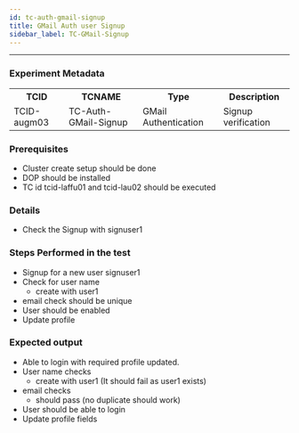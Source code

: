 ```yaml
---
id: tc-auth-gmail-signup
title: GMail Auth user Signup
sidebar_label: TC-GMail-Signup
---
```

------

### Experiment Metadata

<table>
  <tr>
    <th> TCID </th>
    <th> TCNAME </th>
    <th> Type </th>
    <th> Description </th>
  </tr>
  <tr>
    <td> TCID-augm03 </td>
    <td> TC-Auth-GMail-Signup </td>
    <td> GMail Authentication </td>
    <td> Signup verification </td>
  </tr>
</table>

### Prerequisites
- Cluster create setup should be done
- DOP should be installed
- TC id tcid-laffu01 and tcid-lau02 should be executed


### Details
- Check the Signup with signuser1

### Steps Performed in the test

- Signup for a new user signuser1
- Check for user name 
  - create with user1 
- email check should be unique
- User should be enabled
- Update profile


### Expected output

- Able to login with required profile updated.
- User name checks
  - create with user1 (It should fail as user1 exists)
- email checks
  - should pass (no duplicate should work)
- User should be able to login
- Update profile fields

